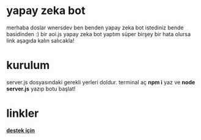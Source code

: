 # yapay zeka bot

merhaba doslar wnersdev ben benden yapay zeka bot istediniz bende basidinden :) bir aoi.js yapay zeka 
bot yaptım süper birşey bir hata olursa link aşagıda kalın salıcakla!

# kurulum

server.js dosyasındaki gerekli yerleri doldur. terminal aç **npm i** yaz ve **node server.js** yazıp
botu başlat!

# linkler
**[destek için](jttps://discod.gg/wnerscode)**